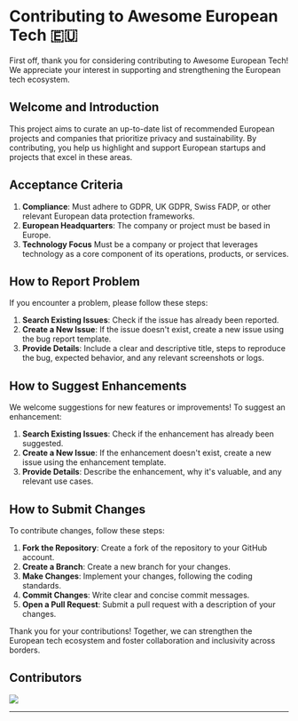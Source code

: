 # Contributing to Awesome European Tech 🇪🇺

First off, thank you for considering contributing to Awesome European Tech! We appreciate your interest in supporting and strengthening the European tech ecosystem.

## Welcome and Introduction

This project aims to curate an up-to-date list of recommended European projects and companies that prioritize privacy and sustainability. By contributing, you help us highlight and support European startups and projects that excel in these areas.

## Acceptance Criteria

1. **Compliance**: Must adhere to GDPR, UK GDPR, Swiss FADP, or other relevant European data protection frameworks.
2. **European Headquarters**: The company or project must be based in Europe.
3. **Technology Focus** Must be a company or project that leverages technology as a core component of its operations, products, or services.
## How to Report Problem

If you encounter a problem, please follow these steps:

1. **Search Existing Issues**: Check if the issue has already been reported.
2. **Create a New Issue**: If the issue doesn't exist, create a new issue using the bug report template.
3. **Provide Details**: Include a clear and descriptive title, steps to reproduce the bug, expected behavior, and any relevant screenshots or logs.

## How to Suggest Enhancements

We welcome suggestions for new features or improvements! To suggest an enhancement:

1. **Search Existing Issues**: Check if the enhancement has already been suggested.
2. **Create a New Issue**: If the enhancement doesn't exist, create a new issue using the enhancement template.
3. **Provide Details**: Describe the enhancement, why it's valuable, and any relevant use cases.


## How to Submit Changes

To contribute changes, follow these steps:

1. **Fork the Repository**: Create a fork of the repository to your GitHub account.
2. **Create a Branch**: Create a new branch for your changes.
3. **Make Changes**: Implement your changes, following the coding standards.
4. **Commit Changes**: Write clear and concise commit messages.
5. **Open a Pull Request**: Submit a pull request with a description of your changes.

Thank you for your contributions! Together, we can strengthen the European tech ecosystem and foster collaboration and inclusivity across borders.

## Contributors
<a href="https://github.com/uscneps/Awesome-European-Tech/graphs/contributors">
  <img src="https://contrib.rocks/image?repo=uscneps/Awesome-European-Tech" />
</a>

<!---
Made with [contrib.rocks](https://contrib.rocks). -> for future updates
-->
---


